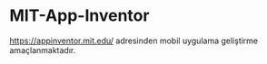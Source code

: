 # MIT-App-Inventor
https://appinventor.mit.edu/ adresinden mobil uygulama geliştirme amaçlanmaktadır.
